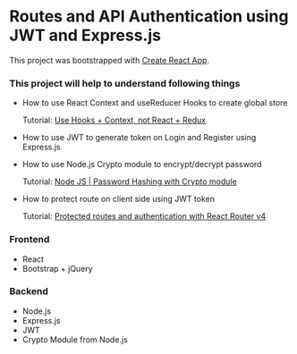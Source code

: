 # Routes and API Authentication using JWT and Express.js

This project was bootstrapped with [Create React App](https://github.com/facebook/create-react-app).

### This project will help to understand following things

- How to use React Context and useReducer Hooks to create global store

    Tutorial:
    [Use Hooks + Context, not React + Redux](https://blog.logrocket.com/use-hooks-and-context-not-react-and-redux/)

- How to use JWT to generate token on Login and Register using Express.js

- How to use Node.js Crypto module to encrypt/decrypt password

    Tutorial:
    [Node JS | Password Hashing with Crypto module](https://www.geeksforgeeks.org/node-js-password-hashing-crypto-module/)

- How to protect route on client side using JWT token

    Tutorial:
    [Protected routes and authentication with React Router v4](https://tylermcginnis.com/react-router-protected-routes-authentication/)

### **Frontend**

- React
- Bootstrap + jQuery

### **Backend**

- Node.js
- Express.js
- JWT
- Crypto Module from Node.js
